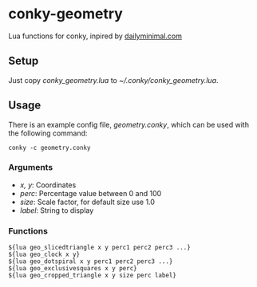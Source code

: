 # conky-geometry

Lua functions for conky, inpired by [dailyminimal.com](http://www.dailyminimal.com/)

## Setup

Just copy *conky_geometry.lua* to *~/.conky/conky_geometry.lua*.

## Usage

There is an example config file, *geometry.conky*, which can be used with the following command:

```
conky -c geometry.conky
```

### Arguments

* *x, y*: Coordinates
* *perc*: Percentage value between 0 and 100
* *size*: Scale factor, for default size use 1.0
* *label*: String to display

### Functions

```
${lua geo_slicedtriangle x y perc1 perc2 perc3 ...}
${lua geo_clock x y}
${lua geo_dotspiral x y perc1 perc2 perc3 ...}
${lua geo_exclusivesquares x y perc}
${lua geo_cropped_triangle x y size perc label}
```
